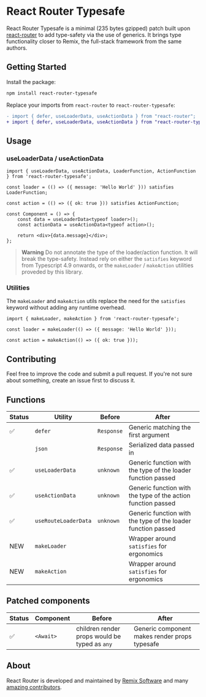 # React Router Typesafe

React Router Typesafe is a minimal (235 bytes gzipped) patch built upon [react-router](https://github.com/remix-run/react-router) to add type-safety via the use of generics. It brings type functionality closer to Remix, the full-stack framework from the same authors.

## Getting Started

Install the package:

```bash
npm install react-router-typesafe
```

Replace your imports from `react-router` to `react-router-typesafe`:

```diff
- import { defer, useLoaderData, useActionData } from "react-router";
+ import { defer, useLoaderData, useActionData } from "react-router-typesafe";
```

## Usage

### useLoaderData / useActionData

```tsx
import { useLoaderData, useActionData, LoaderFunction, ActionFunction } from 'react-router-typesafe';

const loader = (() => ({ message: 'Hello World' })) satisfies LoaderFunction;

const action = (() => ({ ok: true })) satisfies ActionFunction;

const Component = () => {
	const data = useLoaderData<typeof loader>();
	const actionData = useActionData<typeof action>();

	return <div>{data.message}</div>;
};
```

> **Warning**
> Do not annotate the type of the loader/action function. It will break the type-safety. Instead rely on either the `satisfies` keyword from Typescript 4.9 onwards, or the `makeLoader` / `makeAction` utilities proveded by this library.

### Utilities

The `makeLoader` and `makeAction` utils replace the need for the `satisfies` keyword without adding any runtime overhead.

```tsx
import { makeLoader, makeAction } from 'react-router-typesafe';

const loader = makeLoader(() => ({ message: 'Hello World' }));

const action = makeAction(() => ({ ok: true }));
```

## Contributing

Feel free to improve the code and submit a pull request. If you're not sure about something, create an issue first to discuss it.

## Functions

| Status | Utility              | Before     | After                                                        |
| ------ | -------------------- | ---------- | ------------------------------------------------------------ |
| ✅     | `defer`              | `Response` | Generic matching the first argument                          |
|        | `json`               | `Response` | Serialized data passed in                                    |
| ✅     | `useLoaderData`      | `unknown`  | Generic function with the type of the loader function passed |
| ✅     | `useActionData`      | `unknown`  | Generic function with the type of the action function passed |
| ✅     | `useRouteLoaderData` | `unknown`  | Generic function with the type of the loader function passed |
| NEW    | `makeLoader`         |            | Wrapper around `satisfies` for ergonomics                    |
| NEW    | `makeAction`         |            | Wrapper around `satisfies` for ergonomics                    |

## Patched components

| Status | Component | Before                                        | After                                         |
| ------ | --------- | --------------------------------------------- | --------------------------------------------- |
| ✅     | `<Await>` | children render props would be typed as `any` | Generic component makes render props typesafe |

## About

React Router is developed and maintained by [Remix Software](https://remix.run) and many [amazing contributors](https://github.com/remix-run/react-router/graphs/contributors).
